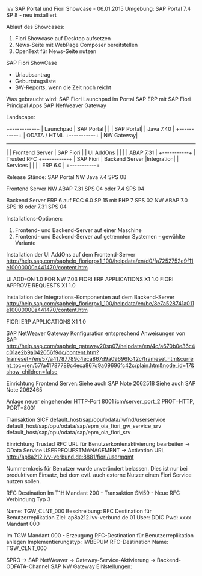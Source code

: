 ivv SAP Portal und Fiori Showcase - 06.01.2015
Umgebung:
SAP Portal 7.4 SP 8 - neu installiert

Ablauf des Showcases:
1. Fiori Showcase auf Desktop aufsetzen
2. News-Seite mit WebPage Composer bereitstellen
3. OpenText für News-Seite nutzen

SAP Fiori ShowCase
- Urlaubsantrag
- Geburtstagsliste
- BW-Reports, wenn die Zeit noch reicht

Was gebraucht wird:
SAP Fiori Launchpad im Portal
SAP ERP mit SAP Fiori Principal Apps
SAP NetWeaver Gateway

Landscape:

+-----------+
| Launchpad |					SAP Portal
|           |
| SAP Portal|
| Java 7.40 |
+-----------+
      | ODATA / HTML
+-----------+
| NW Gateway|
  - - - - - - -
|           |					Frontend Server
| SAP Fiori |
| UI AddOns |
|           |
| ABAP 7.31 |
+-----------+
      | Trusted RFC
+-----------+
| SAP Fiori |					Backend Server
|Integration|
| Services  |
|           |
| ERP 6.0   |
+-----------+

Release Stände:
SAP Portal
NW Java 7.4 SPS 08

Frontend Server
NW ABAP 7.31 SPS 04 oder
        7.4 SPS 04

Backend Server
ERP 6 auf ECC 6.0 SP 15 mit EHP 7 SPS 02
NW ABAP 7.0 SPS 18 oder
        7.31 SPS 04

Installations-Optionen:
1. Frontend- und Backend-Server auf einer Maschine
2. Frontend- und Backend-Server auf getrennten Systemen - gewählte Variante


Installation der UI AddOns auf dem Frontend-Server
http://help.sap.com/saphelp_fiorierpx1_100/helpdata/en/d0/fa7252752e9f11e10000000a441470/content.htm

UI ADD-ON 1.0 FOR NW 7.03
FIORI ERP APPLICATIONS X1 1.0
FIORI APPROVE REQUESTS X1 1.0


Installation der Integrations-Komponenten auf dem Backend-Server
http://help.sap.com/saphelp_fiorierpx1_100/helpdata/en/be/8e7a528741a011e10000000a441470/content.htm

FIORI ERP APPLICATIONS X1 1.0

SAP NetWeaver Gateway
Konfiguration entsprechend Anweisungen von SAP
http://help.sap.com/saphelp_gateway20sp07/helpdata/en/4c/a670b0e36c4c01ae2b9a042056f9dc/content.htm?frameset=/en/57/a41787789c4eca867d9a09696fc42c/frameset.htm&current_toc=/en/57/a41787789c4eca867d9a09696fc42c/plain.htm&node_id=17&show_children=false


Einrichtung Frontend Server:
Siehe auch SAP Note 2062518
Siehe auch SAP Note 2062465

Anlage neuer eingehender HTTP-Port 8001 
icm/server_port_2 PROT=HTTP, PORT=8001

Transaktion SICF
default_host/sap/opu/odata/iwfnd/userservice
default_host/sap/opu/odata/sap/epm_oia_fiori_gw_service_srv
default_host/sap/opu/odata/sap/epm_oia_fiori_srv

Einrichtung Trusted RFC 
URL für Benutzerkontenaktivierung bearbeiten 
	-> OData Service USERREQUESTMANAGEMENT
	-> Activation URL http://ap8a212.ivv-verbund.de:8881/fiori/usermgmt

Nummernkreis für Benutzer wurde unverändert belassen.
Dies ist nur bei produktivem Einsatz, bei dem evtl. auch externe Nutzer einen Fiori Service nutzen sollen.

RFC Destination 
Im T1H Mandant 200 - Transaktion SM59 - Neue RFC Verbindung Typ 3

Name: TGW_CLNT_000
Beschreibung: RFC Destination für Benutzerreplikation
Ziel: ap8a212.ivv-verbund.de 01
User: DDIC
Pwd: xxxx
Mandant 000

Im TGW Mandant 000 - Erzeugung RFC-Destination für Benutzerreplikation anlegen
Implementierungstyp: IWBEPUM
RFC-Destination Name: TGW_CLNT_000



SPRO -> SAP NetWeaver -> Gateway-Service-Aktivierung -> Backend-ODFATA-Channel SAP NW Gateway EINstellungen: